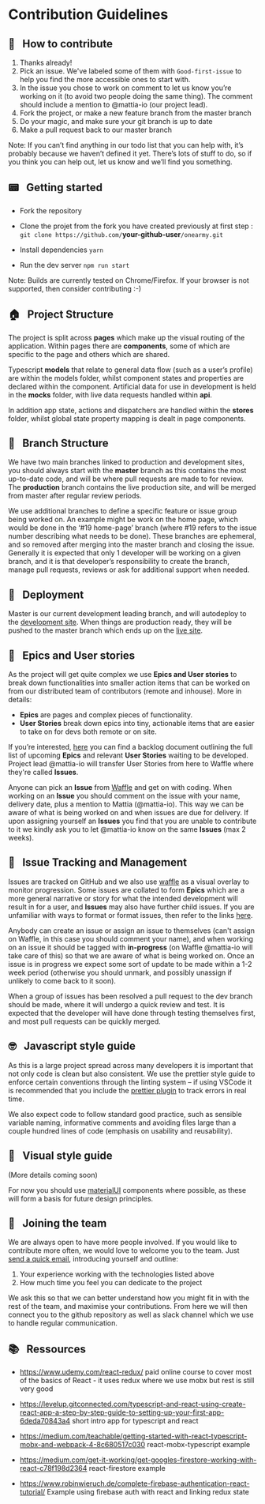 # Contribution Guidelines

## 👊 &nbsp; How to contribute

1. Thanks already!
2. Pick an issue. We've labeled some of them with `Good-first-issue` to help you find the more accessible ones to start with.
3. In the issue you chose to work on comment to let us know you’re working on it (to avoid two people doing the same thing). The comment should include a mention to @mattia-io (our project lead).
4. Fork the project, or make a new feature branch from the master branch
5. Do your magic, and make sure your git branch is up to date
6. Make a pull request back to our master branch

Note: If you can’t find anything in our todo list that you can help with, it’s probably because we haven’t defined it yet. There’s lots of stuff to do, so if you think you can help out, let us know and we’ll find you something.

## 📟 &nbsp; Getting started

- Fork the repository
- Clone the projet from the fork you have created previously at first step :
  `git clone https://github.com/`**your-github-user**`/onearmy.git`

- Install dependencies
  `yarn`

- Run the dev server
  `npm run start`

Note: Builds are currently tested on Chrome/Firefox. If your browser is not
supported, then consider contributing :-)

## 🏠 &nbsp; Project Structure

The project is split across **pages** which make up the visual routing of the application. Within pages there are **components**, some of which are specific to the page and others which are shared.

Typescript **models** that relate to general data flow (such as a user’s profile) are within the models folder, whilst component states and properties are declared within the component. Artificial data for use in development is held in the **mocks** folder, with live data requests handled within **api**.

In addition app state, actions and dispatchers are handled within the **stores** folder, whilst global state property mapping is dealt in page components.

## 🌳 &nbsp; Branch Structure

We have two main branches linked to production and development sites, you should always start with the **master** branch as this contains the most up-to-date code, and will be where pull requests are made to for review. The **production** branch contains the live production site, and will be merged from master after regular review periods.

We use additional branches to define a specific feature or issue group being worked on. An example might be work on the home page, which would be done in the ‘#19 home-page’ branch (where #19 refers to the issue number describing what needs to be done). These branches are ephemeral, and so removed after merging into the master branch and closing the issue. Generally it is expected that only 1 developer will be working on a given branch, and it is that developer’s responsibility to create the branch, manage pull requests, reviews or ask for additional support when needed.

## 🚀 &nbsp; Deployment

Master is our current development leading branch, and will autodeploy to the
[development site](https://dev.onearmy.world/). When things are production
ready, they will be pushed to the master branch which ends up on the [live
site](https://onearmy.world/).

## 💌 &nbsp; Epics and User stories

As the project will get quite complex we use **Epics and User stories** to break down functionalities into smaller action items that can be worked on from our distributed team of contributors (remote and inhouse).
More in details:

- **Epics** are pages and complex pieces of functionality.
- **User Stories** break down epics into tiny, actionable items that are easier to take on for devs both remote or on site.

If you’re interested, [here](https://docs.google.com/spreadsheets/d/1pkLRKCbQiJOtQwWEhVNgSTvDWf5SnVAz10vMo4k-LNg/edit#gid=0) you can find a backlog document outlining the full list of upcoming **Epics** and relevant **User Stories** waiting to be developed. Project lead @mattia-io will transfer User Stories from here to Waffle where they're called **Issues**.

Anyone can pick an **Issue** from [Waffle](https://waffle.io/OneArmyWorld/onearmy) and get on with coding. When working on an **Issue** you should comment on the issue with your name, delivery date, plus a mention to Mattia (@mattia-io). This way we can be aware of what is being worked on and when issues are due for delivery. If upon assigning yourself an **Issues** you find that you are unable to contribute to it we kindly ask you to let @mattia-io know on the same **Issues** (max 2 weeks).

## 🐛 &nbsp; Issue Tracking and Management

Issues are tracked on GitHub and we also use [waffle](https://waffle.io) as a visual overlay to monitor progression. Some issues are collated to form **Epics** which are a more general narrative or story for what the intended development will result in for a user, and **Issues** may also have further child issues. If you are unfamiliar with ways to format or format issues, then refer to the links [here](https://github.com/OneArmyWorld/onearmy/issues/2).

Anybody can create an issue or assign an issue to themselves (can't assign on Waffle, in this case you should comment your name), and when working on an issue it should be tagged with **in-progress** (on Waffle @mattia-io will take care of this) so that we are aware of what is being worked on. Once an issue is in progress we expect some sort of update to be made within a 1-2 week period (otherwise you should unmark, and possibly unassign if unlikely to come back to it soon).

When a group of issues has been resolved a pull request to the dev branch should be made, where it will undergo a quick review and test. It is expected that the developer will have done through testing themselves first, and most pull requests can be quickly merged.

## 🤓 &nbsp; Javascript style guide

As this is a large project spread across many developers it is important that not only code is clean but also consistent. We use the prettier style guide to enforce certain conventions through the linting system – if using VSCode it is recommended that you include the [prettier plugin](https://marketplace.visualstudio.com/items?itemName=esbenp.prettier-vscode) to track errors in real time.

We also expect code to follow standard good practice, such as sensible variable naming, informative comments and avoiding files large than a couple hundred lines of code (emphasis on usability and reusability).

## 💅 &nbsp; Visual style guide

(More details coming soon)

For now you should use [materialUI](https://material-ui.com/) components where possible, as these will form a basis for future design principles.

## 🤝 &nbsp; Joining the team

We are always open to have more people involved. If you would like to contribute more often, we would love to welcome you to the team. Just [send a quick email](mailto:hello@preciousplastic.com?subject=Developers%20Call%20To%20Arms), introducing yourself and outline:

1. Your experience working with the technologies listed above
2. How much time you feel you can dedicate to the project

We ask this so that we can better understand how you might fit in with the rest of the team, and maximise your contributions. From here we will then connect you to the github repository as well as slack channel which we use to handle regular communication.

## 📚 &nbsp; Ressources

- https://www.udemy.com/react-redux/
  paid online course to cover most of the basics of React - it uses redux where we use mobx but rest is still very good

* https://levelup.gitconnected.com/typescript-and-react-using-create-react-app-a-step-by-step-guide-to-setting-up-your-first-app-6deda70843a4
  short intro app for typescript and react

* https://medium.com/teachable/getting-started-with-react-typescript-mobx-and-webpack-4-8c680517c030
  react-mobx-typescript example

* https://medium.com/get-it-working/get-googles-firestore-working-with-react-c78f198d2364 react-firestore example

- https://www.robinwieruch.de/complete-firebase-authentication-react-tutorial/
  Example using firebase auth with react and linking redux state
